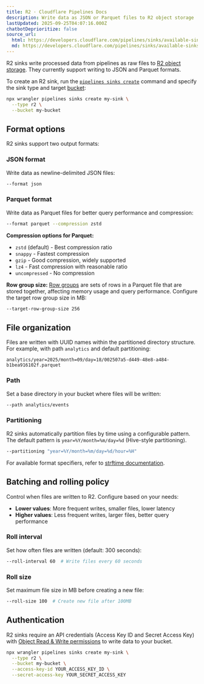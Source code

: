 ```yaml
---
title: R2 · Cloudflare Pipelines Docs
description: Write data as JSON or Parquet files to R2 object storage
lastUpdated: 2025-09-25T04:07:16.000Z
chatbotDeprioritize: false
source_url:
  html: https://developers.cloudflare.com/pipelines/sinks/available-sinks/r2/
  md: https://developers.cloudflare.com/pipelines/sinks/available-sinks/r2/index.md
---
```


R2 sinks write processed data from pipelines as raw files to [R2 object storage](https://developers.cloudflare.com/r2/). They currently support writing to JSON and Parquet formats.

To create an R2 sink, run the [`pipelines sinks create`](https://developers.cloudflare.com/workers/wrangler/commands/#pipelines-sinks-create) command and specify the sink type and target [bucket](https://developers.cloudflare.com/r2/buckets/):

```bash
npx wrangler pipelines sinks create my-sink \
  --type r2 \
  --bucket my-bucket
```

## Format options

R2 sinks support two output formats:

### JSON format

Write data as newline-delimited JSON files:

```bash
--format json
```

### Parquet format

Write data as Parquet files for better query performance and compression:

```bash
--format parquet --compression zstd
```

**Compression options for Parquet:**

* `zstd` (default) - Best compression ratio
* `snappy` - Fastest compression
* `gzip` - Good compression, widely supported
* `lz4` - Fast compression with reasonable ratio
* `uncompressed` - No compression

**Row group size:** [Row groups](https://parquet.apache.org/docs/file-format/configurations/) are sets of rows in a Parquet file that are stored together, affecting memory usage and query performance. Configure the target row group size in MB:

```bash
--target-row-group-size 256
```

## File organization

Files are written with UUID names within the partitioned directory structure. For example, with path `analytics` and default partitioning:

```plaintext
analytics/year=2025/month=09/day=18/002507a5-d449-48e8-a484-b1bea916102f.parquet
```

### Path

Set a base directory in your bucket where files will be written:

```bash
--path analytics/events
```

### Partitioning

R2 sinks automatically partition files by time using a configurable pattern. The default pattern is `year=%Y/month=%m/day=%d` (Hive-style partitioning).

```bash
--partitioning "year=%Y/month=%m/day=%d/hour=%H"
```

For available format specifiers, refer to [strftime documentation](https://docs.rs/chrono/latest/chrono/format/strftime/index.html).

## Batching and rolling policy

Control when files are written to R2. Configure based on your needs:

* **Lower values**: More frequent writes, smaller files, lower latency
* **Higher values**: Less frequent writes, larger files, better query performance

### Roll interval

Set how often files are written (default: 300 seconds):

```bash
--roll-interval 60  # Write files every 60 seconds
```

### Roll size

Set maximum file size in MB before creating a new file:

```bash
--roll-size 100  # Create new file after 100MB
```

## Authentication

R2 sinks require an API credentials (Access Key ID and Secret Access Key) with [Object Read & Write permissions](https://developers.cloudflare.com/r2/api/tokens/#permissions) to write data to your bucket.

```bash
npx wrangler pipelines sinks create my-sink \
  --type r2 \
  --bucket my-bucket \
  --access-key-id YOUR_ACCESS_KEY_ID \
  --secret-access-key YOUR_SECRET_ACCESS_KEY
```
